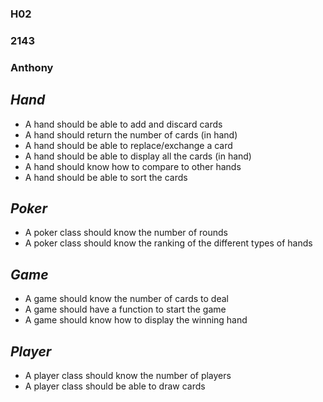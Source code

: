 ### H02
### 2143
### Anthony

## *Hand* 
* A hand should be able to add and discard cards 
*	A hand should return the number of cards (in hand)
*	A hand should be able to replace/exchange a card
*	A hand should be able to display all the cards (in hand)
*	A hand should know how to compare to other hands
*	A hand should be able to sort the cards

## *Poker*
*	A poker class should know the number of rounds
*	A poker class should know the ranking of the different types of hands

## *Game*
*	A game should know the number of cards to deal
*	A game should have a function to start the game
*	A game should know how to display the winning hand

## *Player* 
*	A player class should know the number of players
*	A player class should be able to draw cards

